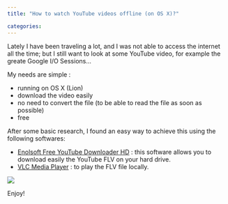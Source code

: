 ```yaml
---
title: "How to watch YouTube videos offline (on OS X)?"

categories:
---
```

Lately I have been traveling a lot, and I was not able to access the internet all the time; but I still want to look at some YouTube video, for example the greate Google I/O Sessions...

My needs are simple :

*   running on OS X (Lion)
*   download the video easily
*   no need to convert the file (to be able to read the file as soon as possible)
*   free

After some basic research, I found an easy way to achieve this using the following softwares:

*   [Enolsoft Free YouTube Downloader HD](http://www.enolsoft.com/free-youtube-downloader-hd-for-mac.html) : this software allows you to download easily the YouTube FLV on your hard drive.
*   [VLC Media Player](http://www.videolan.org/vlc/download-macosx.html) : to play the FLV file locally.

![](http://2.bp.blogspot.com/-8j7u3NgOGkQ/TtyWZDO6-_I/AAAAAAAAATQ/rNkRF1JNUYE/s400/capture-youtube-video.png)


Enjoy!
